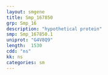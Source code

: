 ```yaml
---
layout: smgene
title: Smp_167850
grp: Smp_16
description: "hypothetical protein"
smp: Smp_167850.1
uniprot: "G4V8Q9"
length:  1530
cdd: "ns"
kk: ns
categories: sm
---
```

